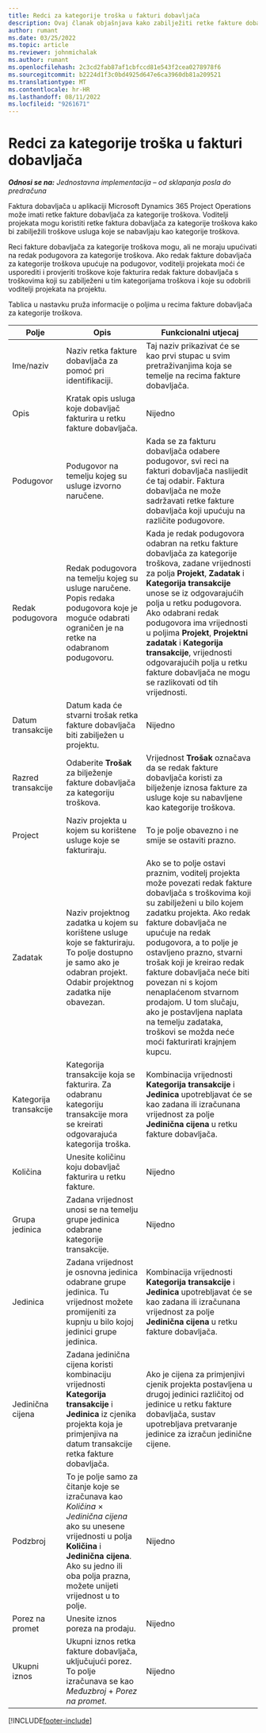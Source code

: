 ```yaml
---
title: Redci za kategorije troška u fakturi dobavljača
description: Ovaj članak objašnjava kako zabilježiti retke fakture dobavljača za kategorije troškova.
author: rumant
ms.date: 03/25/2022
ms.topic: article
ms.reviewer: johnmichalak
ms.author: rumant
ms.openlocfilehash: 2c3cd2fab87af1cbfccd81e543f2cea0278978f6
ms.sourcegitcommit: b2224d1f3c0bd4925d647e6ca3960db81a209521
ms.translationtype: MT
ms.contentlocale: hr-HR
ms.lasthandoff: 08/11/2022
ms.locfileid: "9261671"
---
```

# <a name="vendor-invoice-lines-for-expense-categories"></a>Redci za kategorije troška u fakturi dobavljača

_**Odnosi se na:** Jednostavna implementacija – od sklapanja posla do predračuna_

Faktura dobavljača u aplikaciji Microsoft Dynamics 365 Project Operations može imati retke fakture dobavljača za kategorije troškova. Voditelji projekata mogu koristiti retke faktura dobavljača za kategorije troškova kako bi zabilježili troškove usluga koje se nabavljaju kao kategorije troškova.

Reci fakture dobavljača za kategorije troškova mogu, ali ne moraju upućivati na redak podugovora za kategorije troškova. Ako redak fakture dobavljača za kategorije troškova upućuje na podugovor, voditelji projekata moći će usporediti i provjeriti troškove koje fakturira redak fakture dobavljača s troškovima koji su zabilježeni u tim kategorijama troškova i koje su odobrili voditelji projekata na projektu.

Tablica u nastavku pruža informacije o poljima u recima fakture dobavljača za kategorije troškova.

| Polje | Opis | Funkcionalni utjecaj |
| --- | --- | --- |
| Ime/naziv | Naziv retka fakture dobavljača za pomoć pri identifikaciji. | Taj naziv prikazivat će se kao prvi stupac u svim pretraživanjima koja se temelje na recima fakture dobavljača. |
| Opis | Kratak opis usluga koje dobavljač fakturira u retku fakture dobavljača. | Nijedno |
| Podugovor | Podugovor na temelju kojeg su usluge izvorno naručene. | Kada se za fakturu dobavljača odabere podugovor, svi reci na fakturi dobavljača naslijedit će taj odabir. Faktura dobavljača ne može sadržavati retke fakture dobavljača koji upućuju na različite podugovore. |
| Redak podugovora | Redak podugovora na temelju kojeg su usluge naručene. Popis redaka podugovora koje je moguće odabrati ograničen je na retke na odabranom podugovoru. | Kada je redak podugovora odabran na retku fakture dobavljača za kategorije troškova, zadane vrijednosti za polja **Projekt**, **Zadatak** i **Kategorija transakcije** unose se iz odgovarajućih polja u retku podugovora. Ako odabrani redak podugovora ima vrijednosti u poljima **Projekt**, **Projektni zadatak** i **Kategorija transakcije**, vrijednosti odgovarajućih polja u retku fakture dobavljača ne mogu se razlikovati od tih vrijednosti. |
| Datum transakcije | Datum kada će stvarni trošak retka fakture dobavljača biti zabilježen u projektu. |Nijedno |
| Razred transakcije | Odaberite **Trošak** za bilježenje fakture dobavljača za kategoriju troškova. | Vrijednost **Trošak** označava da se redak fakture dobavljača koristi za bilježenje iznosa fakture za usluge koje su nabavljene kao kategorije troškova. |
| Project | Naziv projekta u kojem su korištene usluge koje se fakturiraju. | To je polje obavezno i ne smije se ostaviti prazno. |
| Zadatak | Naziv projektnog zadatka u kojem su korištene usluge koje se fakturiraju. To polje dostupno je samo ako je odabran projekt. Odabir projektnog zadatka nije obavezan. | Ako se to polje ostavi praznim, voditelj projekta može povezati redak fakture dobavljača s troškovima koji su zabilježeni u bilo kojem zadatku projekta. Ako redak fakture dobavljača ne upućuje na redak podugovora, a to polje je ostavljeno prazno, stvarni trošak koji je kreirao redak fakture dobavljača neće biti povezan ni s kojom nenaplaćenom stvarnom prodajom. U tom slučaju, ako je postavljena naplata na temelju zadataka, troškovi se možda neće moći fakturirati krajnjem kupcu. |
| Kategorija transakcije | Kategorija transakcije koja se fakturira. Za odabranu kategoriju transakcije mora se kreirati odgovarajuća kategorija troška. | Kombinacija vrijednosti **Kategorija transakcije** i **Jedinica** upotrebljavat će se kao zadana ili izračunana vrijednost za polje **Jedinična cijena** u retku fakture dobavljača. |
| Količina | Unesite količinu koju dobavljač fakturira u retku fakture. |Nijedno|
| Grupa jedinica | Zadana vrijednost unosi se na temelju grupe jedinica odabrane kategorije transakcije. | Nijedno |
| Jedinica | Zadana vrijednost je osnovna jedinica odabrane grupe jedinica. Tu vrijednost možete promijeniti za kupnju u bilo kojoj jedinici grupe jedinica. | Kombinacija vrijednosti **Kategorija transakcije** i **Jedinica** upotrebljavat će se kao zadana ili izračunana vrijednost za polje **Jedinična cijena** u retku fakture dobavljača. |
| Jedinična cijena | Zadana jedinična cijena koristi kombinaciju vrijednosti **Kategorija transakcije** i **Jedinica** iz cjenika projekta koja je primjenjiva na datum transakcije retka fakture dobavljača. | Ako je cijena za primjenjivi cjenik projekta postavljena u drugoj jedinici različitoj od jedinice u retku fakture dobavljača, sustav upotrebljava pretvaranje jedinice za izračun jedinične cijene. |
| Podzbroj | To je polje samo za čitanje koje se izračunava kao *Količina* &times; *Jedinična cijena* ako su unesene vrijednosti u polja **Količina** i **Jedinična cijena**. Ako su jedno ili oba polja prazna, možete unijeti vrijednost u to polje.| Nijedno |
| Porez na promet | Unesite iznos poreza na prodaju. | Nijedno |
| Ukupni iznos | Ukupni iznos retka fakture dobavljača, uključujući porez. To polje izračunava se kao *Međuzbroj* + *Porez na promet*. | Nijedno |

[!INCLUDE[footer-include](../../includes/footer-banner.md)]

